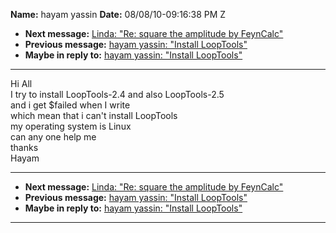 **Name:** hayam yassin
**Date:** 08/08/10-09:16:38 PM Z

  - **Next message:** [Linda: "Re: square the amplitude by
    FeynCalc"](0618.html)
  - **Previous message:** [hayam yassin: "Install LoopTools"](0616.html)
  - **Maybe in reply to:** [hayam yassin: "Install
    LoopTools"](0616.html)

-----

Hi All  
I try to install LoopTools-2.4 and also LoopTools-2.5  
and i get $failed when I write  
which mean that i can't install LoopTools  
my operating system is Linux  
can any one help me  
thanks  
Hayam  

-----

  - **Next message:** [Linda: "Re: square the amplitude by
    FeynCalc"](0618.html)
  - **Previous message:** [hayam yassin: "Install LoopTools"](0616.html)
  - **Maybe in reply to:** [hayam yassin: "Install
    LoopTools"](0616.html)

-----

